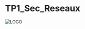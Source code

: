 # TP1_Sec_Reseaux
![LOGO](https://user-images.githubusercontent.com/99618982/225015198-317d743a-74b9-44ad-a13b-7e698620b346.jpeg)
